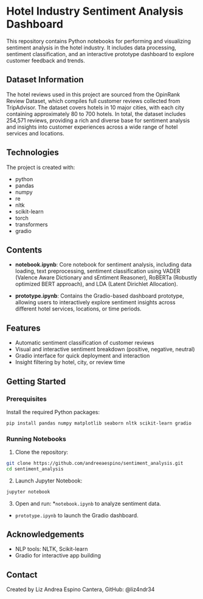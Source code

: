 # Hotel Industry Sentiment Analysis Dashboard
This repository contains Python notebooks for performing and visualizing sentiment analysis in the hotel industry. It includes data processing, sentiment classification, and an interactive prototype dashboard to explore customer feedback and trends.

## Dataset Information
The hotel reviews used in this project are sourced from the OpinRank Review Dataset, which compiles full customer reviews collected from TripAdvisor. The dataset covers hotels in 10 major cities, with each city containing approximately 80 to 700 hotels. In total, the dataset includes 254,571 reviews, providing a rich and diverse base for sentiment analysis and insights into customer experiences across a wide range of hotel services and locations.

## Technologies
The project is created with:
* python
* pandas
* numpy
* re
* nltk
* scikit-learn
* torch
* transformers
* gradio

## Contents
- **notebook.ipynb**: Core notebook for sentiment analysis, including data loading, text preprocessing, sentiment classification using VADER (Valence Aware Dictionary and sEntiment Reasoner), RoBERTa (Robustly optimized BERT approach), and LDA (Latent Dirichlet Allocation).
  
- **prototype.ipynb**: Contains the Gradio-based dashboard prototype, allowing users to interactively explore sentiment insights across different hotel services, locations, or time periods.

## Features
- Automatic sentiment classification of customer reviews
- Visual and interactive sentiment breakdown (positive, negative, neutral)
- Gradio interface for quick deployment and interaction
- Insight filtering by hotel, city, or review time

## Getting Started

### Prerequisites

Install the required Python packages:

```bash
pip install pandas numpy matplotlib seaborn nltk scikit-learn gradio
```
### Running Notebooks
1. Clone the repository:
```bash
git clone https://github.com/andreeaespino/sentiment_analysis.git
cd sentiment_analysis
```
2. Launch Jupyter Notebook:
```bash
jupyter notebook
```
3. Open and run:
*`notebook.ipynb` to analyze sentiment data.

* `prototype.ipynb` to launch the Gradio dashboard.

## Acknowledgements
- NLP tools: NLTK, Scikit-learn
- Gradio for interactive app building

## Contact
Created by Liz Andrea Espino Cantera, GitHub: @liz4ndr34
